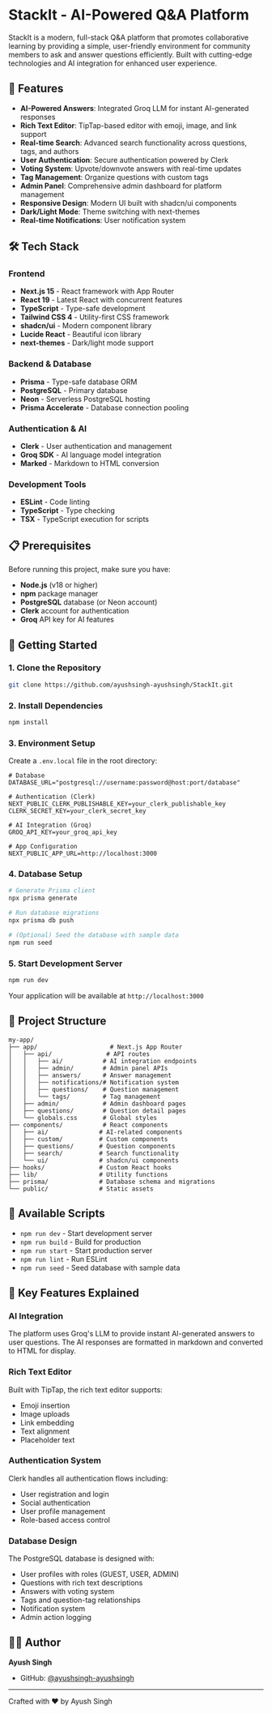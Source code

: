# StackIt - AI-Powered Q&A Platform

StackIt is a modern, full-stack Q&A platform that promotes collaborative learning by providing a simple, user-friendly environment for community members to ask and answer questions efficiently. Built with cutting-edge technologies and AI integration for enhanced user experience.

## 🚀 Features

- **AI-Powered Answers**: Integrated Groq LLM for instant AI-generated responses
- **Rich Text Editor**: TipTap-based editor with emoji, image, and link support
- **Real-time Search**: Advanced search functionality across questions, tags, and authors
- **User Authentication**: Secure authentication powered by Clerk
- **Voting System**: Upvote/downvote answers with real-time updates
- **Tag Management**: Organize questions with custom tags
- **Admin Panel**: Comprehensive admin dashboard for platform management
- **Responsive Design**: Modern UI built with shadcn/ui components
- **Dark/Light Mode**: Theme switching with next-themes
- **Real-time Notifications**: User notification system

## 🛠️ Tech Stack

### Frontend
- **Next.js 15** - React framework with App Router
- **React 19** - Latest React with concurrent features
- **TypeScript** - Type-safe development
- **Tailwind CSS 4** - Utility-first CSS framework
- **shadcn/ui** - Modern component library
- **Lucide React** - Beautiful icon library
- **next-themes** - Dark/light mode support

### Backend & Database
- **Prisma** - Type-safe database ORM
- **PostgreSQL** - Primary database
- **Neon** - Serverless PostgreSQL hosting
- **Prisma Accelerate** - Database connection pooling

### Authentication & AI
- **Clerk** - User authentication and management
- **Groq SDK** - AI language model integration
- **Marked** - Markdown to HTML conversion

### Development Tools
- **ESLint** - Code linting
- **TypeScript** - Type checking
- **TSX** - TypeScript execution for scripts

## 📋 Prerequisites

Before running this project, make sure you have:

- **Node.js** (v18 or higher)
- **npm** package manager
- **PostgreSQL** database (or Neon account)
- **Clerk** account for authentication
- **Groq** API key for AI features

## 🚀 Getting Started

### 1. Clone the Repository

```bash
git clone https://github.com/ayushsingh-ayushsingh/StackIt.git
```

### 2. Install Dependencies

```bash
npm install
```

### 3. Environment Setup

Create a `.env.local` file in the root directory:

```env
# Database
DATABASE_URL="postgresql://username:password@host:port/database"

# Authentication (Clerk)
NEXT_PUBLIC_CLERK_PUBLISHABLE_KEY=your_clerk_publishable_key
CLERK_SECRET_KEY=your_clerk_secret_key

# AI Integration (Groq)
GROQ_API_KEY=your_groq_api_key

# App Configuration
NEXT_PUBLIC_APP_URL=http://localhost:3000
```

### 4. Database Setup

```bash
# Generate Prisma client
npx prisma generate

# Run database migrations
npx prisma db push

# (Optional) Seed the database with sample data
npm run seed
```

### 5. Start Development Server

```bash
npm run dev
```

Your application will be available at `http://localhost:3000`

## 📁 Project Structure

```
my-app/
├── app/                    # Next.js App Router
│   ├── api/               # API routes
│   │   ├── ai/           # AI integration endpoints
│   │   ├── admin/        # Admin panel APIs
│   │   ├── answers/      # Answer management
│   │   ├── notifications/# Notification system
│   │   ├── questions/    # Question management
│   │   └── tags/         # Tag management
│   ├── admin/            # Admin dashboard pages
│   ├── questions/        # Question detail pages
│   └── globals.css       # Global styles
├── components/           # React components
│   ├── ai/              # AI-related components
│   ├── custom/          # Custom components
│   ├── questions/       # Question components
│   ├── search/          # Search functionality
│   └── ui/              # shadcn/ui components
├── hooks/               # Custom React hooks
├── lib/                 # Utility functions
├── prisma/              # Database schema and migrations
└── public/              # Static assets
```

## 🔧 Available Scripts

- `npm run dev` - Start development server
- `npm run build` - Build for production
- `npm run start` - Start production server
- `npm run lint` - Run ESLint
- `npm run seed` - Seed database with sample data

## 🌟 Key Features Explained

### AI Integration
The platform uses Groq's LLM to provide instant AI-generated answers to user questions. The AI responses are formatted in markdown and converted to HTML for display.

### Rich Text Editor
Built with TipTap, the rich text editor supports:
- Emoji insertion
- Image uploads
- Link embedding
- Text alignment
- Placeholder text

### Authentication System
Clerk handles all authentication flows including:
- User registration and login
- Social authentication
- User profile management
- Role-based access control

### Database Design
The PostgreSQL database is designed with:
- User profiles with roles (GUEST, USER, ADMIN)
- Questions with rich text descriptions
- Answers with voting system
- Tags and question-tag relationships
- Notification system
- Admin action logging

## 👨‍💻 Author

**Ayush Singh**
- GitHub: [@ayushsingh-ayushsingh](https://www.github.com/ayushsingh-ayushsingh)

---

Crafted with ❤️ by Ayush Singh
